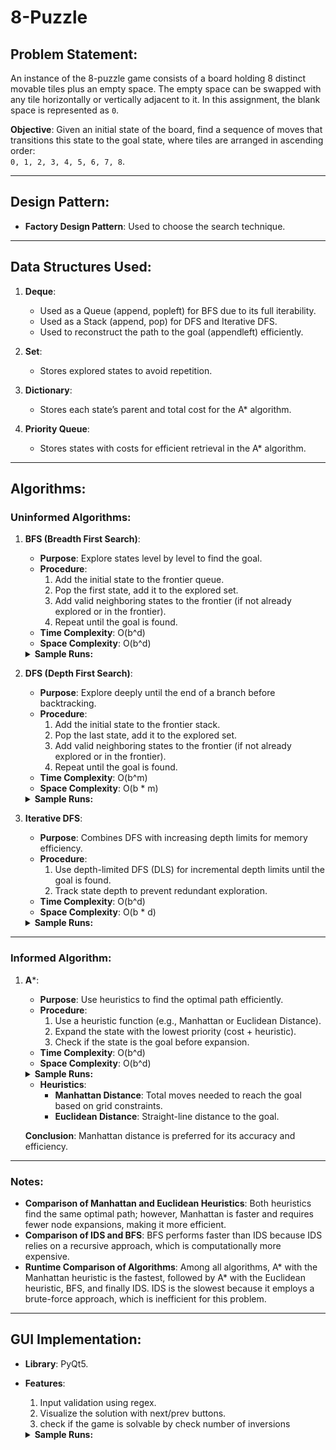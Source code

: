 # 8-Puzzle

## Problem Statement:
An instance of the 8-puzzle game consists of a board holding 8 distinct movable tiles plus an empty space. The empty space can be swapped with any tile horizontally or vertically adjacent to it. In this assignment, the blank space is represented as `0`.

**Objective**: Given an initial state of the board, find a sequence of moves that transitions this state to the goal state, where tiles are arranged in ascending order:  
`0, 1, 2, 3, 4, 5, 6, 7, 8`.

---

## Design Pattern:
- **Factory Design Pattern**: Used to choose the search technique.

---

## Data Structures Used:
1. **Deque**:
   - Used as a Queue (append, popleft) for BFS due to its full iterability.
   - Used as a Stack (append, pop) for DFS and Iterative DFS.
   - Used to reconstruct the path to the goal (appendleft) efficiently.

2. **Set**:
   - Stores explored states to avoid repetition.

3. **Dictionary**:
   - Stores each state’s parent and total cost for the A* algorithm.

4. **Priority Queue**:
   - Stores states with costs for efficient retrieval in the A* algorithm.

---

## Algorithms:

### **Uninformed Algorithms:**
1. **BFS (Breadth First Search)**:
   - **Purpose**: Explore states level by level to find the goal.
   - **Procedure**:
     1. Add the initial state to the frontier queue.
     2. Pop the first state, add it to the explored set.
     3. Add valid neighboring states to the frontier (if not already explored or in the frontier).
     4. Repeat until the goal is found.
   - **Time Complexity**: O(b^d)  
   - **Space Complexity**: O(b^d)
   <details>
    <summary> <b>Sample Runs:</b> </summary>
     
     ![{26D4D142-716C-4A3D-A307-3458BFE7EBCB}](https://github.com/user-attachments/assets/e0f4409f-5978-4806-9b70-aaee53c83669)
     ![{F9F5B7A3-17B8-499F-B7B8-7A246E2B3DD7}](https://github.com/user-attachments/assets/aceb06c9-791e-4e32-901d-b556a4edd713)
     

   </details>

2. **DFS (Depth First Search)**:
   - **Purpose**: Explore deeply until the end of a branch before backtracking.
   - **Procedure**:
     1. Add the initial state to the frontier stack.
     2. Pop the last state, add it to the explored set.
     3. Add valid neighboring states to the frontier (if not already explored or in the frontier).
     4. Repeat until the goal is found.
   - **Time Complexity**: O(b^m)  
   - **Space Complexity**: O(b * m)
   <details>
    <summary> <b>Sample Runs:</b> </summary>
     
    ![image](https://github.com/user-attachments/assets/d8810192-d4c7-481f-89d1-4d781e65175f)
    ![image](https://github.com/user-attachments/assets/134910b5-6707-4138-a25c-c59e423b4ff3)

   </details>

3. **Iterative DFS**:
   - **Purpose**: Combines DFS with increasing depth limits for memory efficiency.
   - **Procedure**:
     1. Use depth-limited DFS (DLS) for incremental depth limits until the goal is found.
     2. Track state depth to prevent redundant exploration.
   - **Time Complexity**: O(b^d)  
   - **Space Complexity**: O(b * d)  
    <details>
     <summary> <b>Sample Runs:</b> </summary>
     
    ![image](https://github.com/user-attachments/assets/940ad630-4aa5-43b7-874a-384b88bb2586)

   </details>
---

### **Informed Algorithm:**
1. **A***:
   - **Purpose**: Use heuristics to find the optimal path efficiently.
   - **Procedure**:
     1. Use a heuristic function (e.g., Manhattan or Euclidean Distance).
     2. Expand the state with the lowest priority (cost + heuristic).
     3. Check if the state is the goal before expansion.
   - **Time Complexity**: O(b^d)  
   - **Space Complexity**: O(b^d)  
   <details>
    <summary> <b>Sample Runs:</b> </summary>
     
     ![image](https://github.com/user-attachments/assets/5b0d33d5-7a80-4450-8bf8-78a4833c6ded)
     ![image](https://github.com/user-attachments/assets/432bece6-5c6d-41e5-a8ba-edf917e80d68)
     ![image](https://github.com/user-attachments/assets/9a643c2a-1bdc-4dad-9c14-a92a4d01a15b)
     ![image](https://github.com/user-attachments/assets/c90ce3b1-f28c-409d-a097-2addf335c782)

   </details>
   
   - **Heuristics**:
     - **Manhattan Distance**: Total moves needed to reach the goal based on grid constraints.
     - **Euclidean Distance**: Straight-line distance to the goal.

   **Conclusion**: Manhattan distance is preferred for its accuracy and efficiency.
---

### Notes:

- **Comparison of Manhattan and Euclidean Heuristics**: Both heuristics find the same optimal path; however, Manhattan is faster and requires fewer node expansions, making it more efficient.
- **Comparison of IDS and BFS**: BFS performs faster than IDS because IDS relies on a recursive approach, which is computationally more expensive.
- **Runtime Comparison of Algorithms**: Among all algorithms, A* with the Manhattan heuristic is the fastest, followed by A* with the Euclidean heuristic, BFS, and finally IDS. IDS is the slowest because it employs a brute-force approach, which is inefficient for this problem.

---

## GUI Implementation:
- **Library**: PyQt5.
- **Features**:
  1. Input validation using regex.
  2. Visualize the solution with next/prev buttons.
  3. check if the game is solvable by check number of inversions
     
   <details>
    <summary> <b>Sample Runs:<b> </summary>

   ![image](https://github.com/user-attachments/assets/861acc64-333a-4e5b-8c52-94b02d36f9a9)
   ![image](https://github.com/user-attachments/assets/7db1b788-1f49-443a-94c6-4a3ab1aa5dda)
   ![image](https://github.com/user-attachments/assets/861dd13f-7071-439f-b6f7-f114d284b061)
   ![image](https://github.com/user-attachments/assets/4b4ff89e-19f4-48d2-90c2-e5e781c8346b)  
   
   </details>
